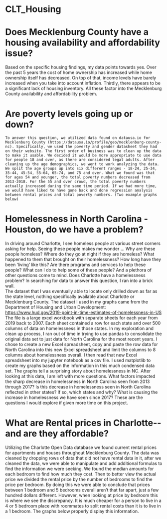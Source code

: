 # CLT_Housing
# Does Mecklenburg County have a housing availability and affordability issue?
Based on the specific housing findings, my data points towards yes. Over the past 5 years the cost of home ownership has increased while home ownership itself has decreased. On top of that, income levels have barely increased when you take into account inflation. Thirdly, there appears to be a significant lack of housing inventory. All these factor into the Mecklenburg County availability and affordability problem.

# Are poverty levels going up or down?
	To answer this question, we utilized data found on datausa.io for Mecklenburg County (https://datausa.io/profile/geo/mecklenburg-county-nc). Specifically, we used the poverty and gender datasheet they had on their website. The first order of business was to clean up the data to make it usable. We decided it would be more appropriate to use data for people 18 and over, as there are considered legal adults. After cleaning up the age demographics, we went to work analyzing the data. We split the age groups up into six different ranges - 18-24, 25-34, 35-44, 45-54, 55-64, 65-74, and 75 and over. What we found was that for ages 54 and younger, the total poverty numbers decreased from 2013-2018. For the 55 and over crowd, the total poverty numbers actually increased during the same time period. If we had more time, we would have liked to have gone back and done regression analysis between rental prices and total poverty numbers. (Two example graphs below)


# Homelessness in North Carolina - Houston, do we have a problem?
In driving around Charlotte, I see homeless people at various street corners asking for help. Seeing these people makes me wonder … Why are these people homeless? Where do they go at night if they are homeless?  What happened to them that brought on their homelessness? How long have they been ‘living’ like this?  Are there programs and services to help these people?  What can I do to help some of these people? And a plethora of other questions come to mind.  Does Charlotte have a homelessness problem? In searching for data to answer this question, I ran into a brick wall.  
The dataset that I was eventually able to locate only drilled down as far as the state level, nothing specifically available about Charlotte or Mecklenburg County. The dataset I used in my graphs came from the Department of Housing and Urban Development: https://www.hud.gov/2019-point-in-time-estimates-of-homelessness-in-US
The file is a large excel workbook with separate sheets for each year from 2019 back to 2007.  Each sheet contained a row for each state and over 500 columns of data on homelessness in those states.  In my exploration and clean up process, I ran out of time in trying to use pandas to consolidate the original data set to just data for North Carolina for the most recent years. I chose to create a new Excel spreadsheet, copy and paste the row data for North Carolina into this new Excel spreadsheet and limit the columns to 8 columns about homelessness overall.  I then read that new Excel spreadsheet into my jupyter notebook as a csv file.  I used matplotlib to create my graphs based on the information in this much condensed data set.
The graphs tell a surprising story about homelessness in NC.   After looking at this data, I am left with more questions.  What factors impacted the sharp decrease in homelessness in North Carolina seen from 2013 through 2017?  Is this decrease in homelessness seen in North Carolina reflected in other states?  If so, which states and why?  What is causing the increase in homelessness we have seen since 2017?  These are the questions I would explore if given more time on this project.



# What are Rental prices in Charlotte--and are they affordable? 
Utilizing the Charlotte Open Data database we found current rental prices for apartments and houses throughout Mecklenburg County. The data was cleaned by dropping rows of data that did not have rental data in it, after we cleaned the data, we were able to manipulate and add additional formulas to find the information we were seeking. We found the median amounts for each bedroom to find how much they cost. Then to better view the actual price we divided the rental price by the number of bedrooms to find the price per bedroom. By doing this we were able to conclude that prices between 1 bedroom and 5 bedrooms overall aren’t that far apart, just a few hundred dollars different. However, when looking at price by bedroom this is where we see the discrepancy. It is much cheaper for a person to live in a 4 or 5 bedroom place with roommates to split rental costs than it is to live in a 1 bedroom. The graphs below properly display this information. 

